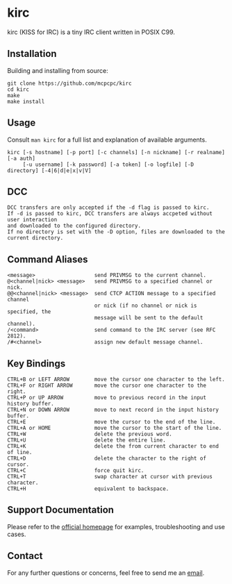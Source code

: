 # kirc

kirc (KISS for IRC) is a tiny IRC client written in POSIX C99.

## Installation

Building and installing from source:

	git clone https://github.com/mcpcpc/kirc
	cd kirc
	make
	make install

## Usage

Consult `man kirc` for a full list and explanation of available arguments.

    kirc [-s hostname] [-p port] [-c channels] [-n nickname] [-r realname] [-a auth]
         [-u username] [-k password] [-a token] [-o logfile] [-D directory] [-4|6|d|e|x|v|V]

## DCC
	DCC transfers are only accepted if the -d flag is passed to kirc.
 	If -d is passed to kirc, DCC transfers are always accpeted without user interaction
  	and downloaded to the configured directory.
	If no directory is set with the -D option, files are downloaded to the current directory.

## Command Aliases

    <message>                   send PRIVMSG to the current channel.
    @<channel|nick> <message>   send PRIVMSG to a specified channel or nick.
    @@<channel|nick> <message>  send CTCP ACTION message to a specified channel
                                or nick (if no channel or nick is specified, the
                                message will be sent to the default channel).
    /<command>                  send command to the IRC server (see RFC 2812).
    /#<channel>                 assign new default message channel.

## Key Bindings

    CTRL+B or LEFT ARROW        move the cursor one character to the left.
    CTRL+F or RIGHT ARROW       move the cursor one character to the right.
    CTRL+P or UP ARROW          move to previous record in the input history buffer.
    CTRL+N or DOWN ARROW        move to next record in the input history buffer.
    CTRL+E                      move the cursor to the end of the line.
    CTRL+A or HOME              move the cursor to the start of the line.
    CTRL+W                      delete the previous word.
    CTRL+U                      delete the entire line.
    CTRL+K                      delete the from current character to end of line.
    CTRL+D                      delete the character to the right of cursor.
    CTRL+C                      force quit kirc.
    CTRL+T                      swap character at cursor with previous character.
    CTRL+H                      equivalent to backspace.

## Support Documentation

Please refer to the [official homepage](http://kirc.io/docs.html) for examples, 
troubleshooting and use cases.

## Contact

For any further questions or concerns, feel free to send me an 
[email](michaelczigler[at]mcpcpc[dot]com).
